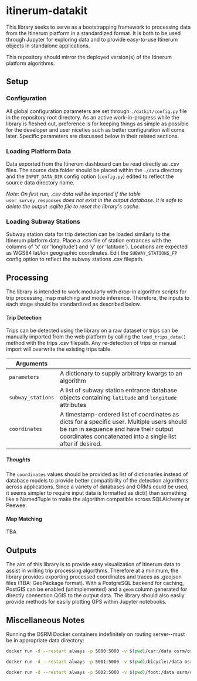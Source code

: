 # itinerum-datakit

This library seeks to serve as a bootstrapping framework to processing data from the Itinerum platform in a standardized format. It is both to be used through Jupyter for exploring data and to provide easy-to-use Itinerum objects in standalone applications.

This repository should mirror the deployed version(s) of the Itinerum platform algorithms.

## Setup

### Configuration

All global configuration parameters are set through `./datkit/config.py` file in the repository root directory. As an active work-in-progress while the library is fleshed out, preference is for keeping things as simple as possible for the developer and user niceties such as better configuration will come later. Specific parameters are discussed below in their related sections.

### Loading Platform Data

Data exported from the Itinerum dashboard can be read directly as .csv files. The source data folder should be placed within the `./data` directory and the `INPUT_DATA_DIR` config option (`config.py`) edited to reflect the source data directory name.

*Note: On first run, .csv data will be imported if the table*  `user_survey_responses` *does not exist in the output database. It is safe to delete the output .sqlite file to reset the library's cache.*

### Loading Subway Stations

Subway station data for trip detection can be loaded similarly to the Itinerum platform data. Place a .csv file of station entrances with the columns of 'x' (or 'longitude') and 'y' (or 'latitude'). Locations are expected as WGS84 lat/lon geographic coordinates. Edit the `SUBWAY_STATIONS_FP` config option to reflect the subway stations .csv filepath.

## Processing

The library is intended to work modularly with drop-in algorithm scripts for trip processing, map matching and mode inference. Therefore, the inputs to each stage should be standardized as described below.

#### Trip Detection

Trips can be detected using the library on a raw dataset or trips can be manually imported from the web platform by calling the `load_trips_data()` method with the trips .csv filepath. Any re-detection of trips or manual import will overwrite the existing trips table.

| Arguments         |                                                              |
| ----------------- | ------------------------------------------------------------ |
| `parameters`      | A dictionary to supply arbitrary kwargs to an algorithm      |
| `subway_stations` | A list of subway station entrance database objects containing `latitude` and `longitude` attributes |
| `coordinates`     | A timestamp-ordered list of coordinates as dicts for a specific user. Multiple users should be run in sequence and have their output coordinates concatenated into a single list after if desired. |

##### Thoughts

The `coordinates`  values should be provided as list of dictionaries instead of database models to provide better compatibility of the detection algorithms across applications. Since a variety of databases and ORMs could be used, it seems simpler to require input data is formatted as dict() than something like a NamedTuple to make the algorithm compatible across SQLAlchemy or Peewee.

#### Map Matching

 TBA



## Outputs

The aim of this library is to provide easy visualization of Itinerum data to assist in writing trip processing algorthms. Therefore at a minimum, the library provides exporting processed coordinates and traces as .geojson files (TBA: GeoPackage format). With a PostgreSQL backend for caching, PostGIS can be enabled (unimplemented) and a `geom` column generated for directly connection QGIS to the output data. The library should also easily provide methods for easily plotting GPS within Jupyter notebooks.



## Miscellaneous Notes

Running the OSRM Docker containers indefinitely on routing server--must be in appropriate data directory:

```bash
docker run -d --restart always -p 5000:5000 -v $(pwd)/car:/data osrm/osrm-backend osrm-routed --algorithm MLD --max-matching-size=5000 /data/quebec-latest.osrm

docker run -d --restart always -p 5001:5000 -v $(pwd)/bicycle:/data osrm/osrm-backend osrm-routed --algorithm MLD --max-matching-size=5000 /data/quebec-latest.osrm

docker run -d --restart always -p 5002:5000 -v $(pwd)/foot:/data osrm/osrm-backend osrm-routed --algorithm MLD --max-matching-size=5000 /data/quebec-latest.osrm
```

